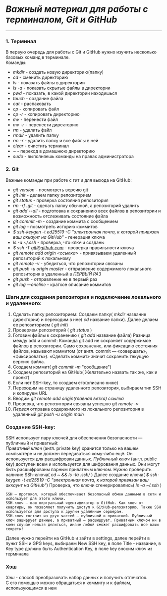 # *Важный материал для работы с терминалом, Git и GitHub*

---

###  1. Терминал
В первую очередь для работы с Git и GitHub нужно изучить несколько базовых команд в терминале.<br/>
Команды:<br/>
* *mkdir* - создать новую директорию(папку)
* *cd* - сменить директорию
* *ls* - показать файлы в директории
* *ls -a* - показать скрытые файлы в директории
* *pwd* - показать, в какой директории находишься
* *touch* - создание файла
* *cat* - распаковать 
* *cp* - копировать файл
* *cp -r* - копировать директорию
* *mv* - перенести файл
* *mv -r* - перенести директорию
* *rm* - удалить файл
* *rmdir* - удалить папку
* *rm -r* - удалить папку и все файлы в ней
* *clear* - очистить терминал
* *~* - переход в домашнюю директорию
* *sudo* - выполняешь команды на правах администратора
### 2. Git
Важные команды при работе с гит и для выхода на GitHub:
* *git version* - посмотреть версию git
* *git init* - делаем папку репозиторием
* *git status* - проверка состояния репозитория
* *rm -rf .git* - сделать папку обычной, а репозиторий удалить
* *git add --all* - подготовка к сохранению всех файлов в репозитории и возможность отслеживать состояние файла
* *git commit -m* - создание коммита с сообщением
* *git log* - посмотреть историю коммитов
* *$ ssh-keygen -t ed25519 -C "электронная почта, к которой привязан ваш аккаунт на GitHub"* - генерация ключа
* *ls -a ~/.ssh* - проверка, что ключи созданы
* *$ ssh -T git@github.com* - проверка правильности ключа
* *git remote add origin <ссылка>* - привязываем удаленный репозиторий к локальному
* *git remote -v* - убедиться, что репозитории связаны
* *git push -u origin master* - отправление содержимого локального репозитория в удаленный в *ПЕРВЫЙ РАЗ*
* *git push* - отправление не в первый раз
* *git log --oneline* - краткое описание коммитов

### Шаги для создания репозитория и подключение локального и удаленного:
1. Сделать папку репозиторием:
Создаем папку( *mkdir* название директории) и переходим в нее( *cd* название папки).
Далее делаем ее репозиторием ( *git init*)
2. Проверяем репозиторий ( *git status* )
3. Готовим файлы к сохранению ( *git add* название файла)
Разница между add и commit:
Команда git add не сохраняет содержимое файлов в репозитории. Само сохранение, или фиксацию состояния файлов, называют коммитом (от англ. commit — «совершать», «фиксировать»). «Сделать коммит» значит сохранить текущую версию файла.
4. Создаем коммит( *git commit -m* "сообщение")
5. Создаем репозиторий на GitHub( Желательно назвать так же, как и проект)
6. Если нет SSH-key, то создаем его(описано ниже)
7. Переходим на страницу удаленного репозитория, выбираем тип SSH и копируем URL
8. Вводим *git remote add origin(главная ветка) ссылка* 
9. Проверка, что репозитории связаны успешно *git remote -v*
10. *Первая* отправка содержимого из локального репозитория в удаленный *git push -u origin main*
### Создание SSH-key:
SSH использует пару ключей для обеспечения безопасности — публичный и приватный:<br/>
*Приватный ключ* (англ. private key) хранится только на вашем компьютере и не должен передаваться кому-либо ещё. Он используется для расшифровки данных.
*Публичный ключ* (англ. public key) доступен всем и используется для шифрования данных. Они могут быть расшифрованы парным приватным ключом.
Нужно проверить наличие SSh-ключа( *cd ~ && ls -la .ssh/* ) 
Далее создание ключа( *$ ssh-keygen -t ed25519 -C "электронная почта, к которой привязан ваш аккаунт на GitHub"*)
Проверка, что ключи сгенерировались( *ls -a ~/.ssh* )

    SSH — протокол, который обеспечивает безопасный обмен данными в сети и использует для этого ключи.
    SSH-ключ — ваш виртуальный идентификатор в GitHub. Как ключ от квартиры, он позволяет получить доступ к GitHub-репозиторию. Также SSH используется для доступа к другим удалённым серверам.
    SSH-ключ состоит из двух частей — публичной и приватной. Публичный ключ зашифрует данные, а приватный — расшифрует. Приватным ключом ни в коем случае нельзя делиться, иначе любой сможет расшифровать все ваши секреты!

Далее нужно перейти на GitHub и зайти в settings, далее перейти в пункт SSH и GPG keys, выбираем New SSH key, в поле Title - название, в Key type должно быть Authentication Key, в поле key вносим ключ из терминала

### Хэш
*Хэш* - способ преобразовать набор данных и получить отпечаток.<br/>
С его помощью можно обращаться к коммиту и к файлам, использующимся в нем



